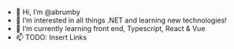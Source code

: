 - 👋 Hi, I’m @abrumby
- 👀 I’m interested in all things .NET and learning new technologies!
- 🌱 I’m currently learning front end, Typescript, React & Vue
- 📫 TODO: Insert Links

<!---
abrumby/abrumby is a ✨ special ✨ repository because its `README.md` (this file) appears on your GitHub profile.
You can click the Preview link to take a look at your changes.
--->
